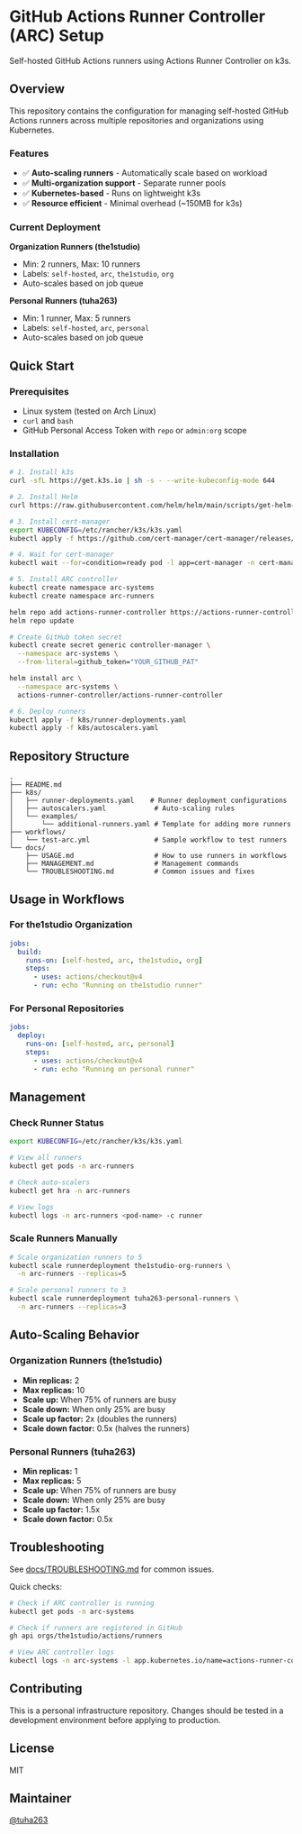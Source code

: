 # GitHub Actions Runner Controller (ARC) Setup

Self-hosted GitHub Actions runners using Actions Runner Controller on k3s.

## Overview

This repository contains the configuration for managing self-hosted GitHub Actions runners across multiple repositories and organizations using Kubernetes.

### Features

- ✅ **Auto-scaling runners** - Automatically scale based on workload
- ✅ **Multi-organization support** - Separate runner pools
- ✅ **Kubernetes-based** - Runs on lightweight k3s
- ✅ **Resource efficient** - Minimal overhead (~150MB for k3s)

### Current Deployment

**Organization Runners (the1studio)**
- Min: 2 runners, Max: 10 runners
- Labels: `self-hosted`, `arc`, `the1studio`, `org`
- Auto-scales based on job queue

**Personal Runners (tuha263)**
- Min: 1 runner, Max: 5 runners
- Labels: `self-hosted`, `arc`, `personal`
- Auto-scales based on job queue

## Quick Start

### Prerequisites

- Linux system (tested on Arch Linux)
- `curl` and `bash`
- GitHub Personal Access Token with `repo` or `admin:org` scope

### Installation

```bash
# 1. Install k3s
curl -sfL https://get.k3s.io | sh -s - --write-kubeconfig-mode 644

# 2. Install Helm
curl https://raw.githubusercontent.com/helm/helm/main/scripts/get-helm-3 | bash

# 3. Install cert-manager
export KUBECONFIG=/etc/rancher/k3s/k3s.yaml
kubectl apply -f https://github.com/cert-manager/cert-manager/releases/download/v1.14.4/cert-manager.yaml

# 4. Wait for cert-manager
kubectl wait --for=condition=ready pod -l app=cert-manager -n cert-manager --timeout=120s

# 5. Install ARC controller
kubectl create namespace arc-systems
kubectl create namespace arc-runners

helm repo add actions-runner-controller https://actions-runner-controller.github.io/actions-runner-controller
helm repo update

# Create GitHub token secret
kubectl create secret generic controller-manager \
  --namespace arc-systems \
  --from-literal=github_token="YOUR_GITHUB_PAT"

helm install arc \
  --namespace arc-systems \
  actions-runner-controller/actions-runner-controller

# 6. Deploy runners
kubectl apply -f k8s/runner-deployments.yaml
kubectl apply -f k8s/autoscalers.yaml
```

## Repository Structure

```
.
├── README.md
├── k8s/
│   ├── runner-deployments.yaml    # Runner deployment configurations
│   ├── autoscalers.yaml            # Auto-scaling rules
│   └── examples/
│       └── additional-runners.yaml # Template for adding more runners
├── workflows/
│   └── test-arc.yml                # Sample workflow to test runners
└── docs/
    ├── USAGE.md                    # How to use runners in workflows
    ├── MANAGEMENT.md               # Management commands
    └── TROUBLESHOOTING.md          # Common issues and fixes
```

## Usage in Workflows

### For the1studio Organization

```yaml
jobs:
  build:
    runs-on: [self-hosted, arc, the1studio, org]
    steps:
      - uses: actions/checkout@v4
      - run: echo "Running on the1studio runner"
```

### For Personal Repositories

```yaml
jobs:
  deploy:
    runs-on: [self-hosted, arc, personal]
    steps:
      - uses: actions/checkout@v4
      - run: echo "Running on personal runner"
```

## Management

### Check Runner Status

```bash
export KUBECONFIG=/etc/rancher/k3s/k3s.yaml

# View all runners
kubectl get pods -n arc-runners

# Check auto-scalers
kubectl get hra -n arc-runners

# View logs
kubectl logs -n arc-runners <pod-name> -c runner
```

### Scale Runners Manually

```bash
# Scale organization runners to 5
kubectl scale runnerdeployment the1studio-org-runners \
  -n arc-runners --replicas=5

# Scale personal runners to 3
kubectl scale runnerdeployment tuha263-personal-runners \
  -n arc-runners --replicas=3
```

## Auto-Scaling Behavior

### Organization Runners (the1studio)
- **Min replicas:** 2
- **Max replicas:** 10
- **Scale up:** When 75% of runners are busy
- **Scale down:** When only 25% are busy
- **Scale up factor:** 2x (doubles the runners)
- **Scale down factor:** 0.5x (halves the runners)

### Personal Runners (tuha263)
- **Min replicas:** 1
- **Max replicas:** 5
- **Scale up:** When 75% of runners are busy
- **Scale down:** When only 25% are busy
- **Scale up factor:** 1.5x
- **Scale down factor:** 0.5x

## Troubleshooting

See [docs/TROUBLESHOOTING.md](docs/TROUBLESHOOTING.md) for common issues.

Quick checks:

```bash
# Check if ARC controller is running
kubectl get pods -n arc-systems

# Check if runners are registered in GitHub
gh api orgs/the1studio/actions/runners

# View ARC controller logs
kubectl logs -n arc-systems -l app.kubernetes.io/name=actions-runner-controller
```

## Contributing

This is a personal infrastructure repository. Changes should be tested in a development environment before applying to production.

## License

MIT

## Maintainer

[@tuha263](https://github.com/tuha263)
